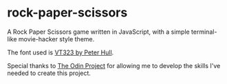 # rock-paper-scissors
A Rock Paper Scissors game written in JavaScript, with a simple terminal-like movie-hacker style theme.

The font used is [VT323 by Peter Hull](https://fonts.google.com/specimen/VT323).

Special thanks to [The Odin Project](https://www.theodinproject.com/) for allowing me to develop the skills I've needed to create this project. 